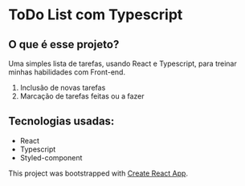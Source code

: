 <h1>ToDo List com Typescript</h1>
<h2>O que é esse projeto?</h2>
<p>Uma simples lista de tarefas, usando React e Typescript, para treinar minhas habilidades com Front-end.</p>
<ol>
  <li>Inclusão de novas tarefas</li>
  <li>Marcação de tarefas feitas ou a fazer</li>
</ol>
<h2>Tecnologias usadas:</h2>
<ul>
  <li>React</li>
  <li>Typescript</li>
  <li>Styled-component</li>
</ul>

<p>This project was bootstrapped with <a href="https://github.com/facebook/create-react-app">Create React App</a>.</p>

